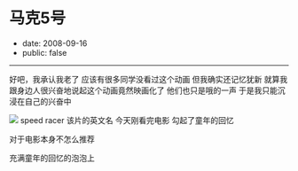 # 马克5号

- date: 2008-09-16
- public: false

--------------------------


好吧，我承认我老了
应该有很多同学没看过这个动画
但我确实还记忆犹新
就算我跟身边人很兴奋地说起这个动画竟然映画化了
他们也只是哦的一声
于是我只能沉浸在自己的兴奋中


[![](http://image1.daqi.com/pic_search/original/21195/04b390fbd588031a1ca1d1fab80f50f9.jpg)](http://image1.daqi.com/pic_search/original/21195/04b390fbd588031a1ca1d1fab80f50f9.jpg)
speed racer
该片的英文名
今天刚看完电影
勾起了童年的回忆

对于电影本身不怎么推荐


充满童年的回忆的泡泡上
